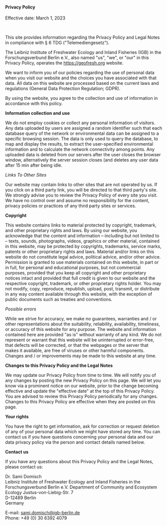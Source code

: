 #### Privacy Policy

Effective date: March 1, 2023

<br/>

This site provides information regarding the Privacy Policy and Legal Notes in compliance with § 6 TDG ("Telemediengesetz").

The Leibniz Institute of Freshwater Ecology and Inland Fisheries (IGB) in the Forschungsverbund Berlin e.V., also named "us", "we", or "our" in this Privacy Policy, operates the https://geofresh.org website.

We want to inform you of our policies regarding the use of personal data when you visit our website and the choices you have associated with that data. All data on this website are processed based on the current laws and regulations (General Data Protection Regulation; GDPR).

By using the website, you agree to the collection and use of information in accordance with this policy. 

__Information collection and use__

We do not employ cookies or collect any personal information of visitors. Any data uploaded by users are assigned a random identifier such that each database query of the network or environmental data can be assigned to a specific browsing session. The data is only used to query the database, to map and display the results, to extract the user-specified environmental information and to calculate the network connectivity among points. Any uploaded data is deleted from our servers after the user closes the browser window, alternatively the server session closes (and deletes any user data after 15 min after being idle. 

_Links To Other Sites_

Our website may contain links to other sites that are not operated by us. If you click on a third party link, you will be directed to that third party's site. We strongly advise you to review the Privacy Policy of every site you visit. We have no control over and assume no responsibility for the content, privacy policies or practices of any third party sites or services.


__Copyright__

This website contains links to material protected by copyright, trademark, and other proprietary rights and laws. By using our website, you acknowledge that the content and information – including but not limited to – texts, sounds, photographs, videos, graphics or other material, contained in this website, may be protected by copyrights, trademarks, service marks, patents or other proprietary rights and laws. Material and/or links on this website do not constitute legal advice, political advice, and/or other advice. Permission is granted to use materials contained on this website, in part or in full, for personal and educational purposes, but not commercial purposes, provided that you keep all copyright and other proprietary notices intact and provided that full credit is given to our website and the respective copyright, trademark, or other proprietary rights holder. You may not modify, copy, reproduce, republish, upload, post, transmit, or distribute in any way content available through this website, with the exception of public documents such as treaties and conventions.


_Possible errors_

While we strive for accuracy, we make no guarantees, warranties and / or other representations about the suitability, reliability, availability, timeliness, or accuracy of this website for any purpose. The website and information contained here are provided "as is" without warranty of any kind. We do not represent or warrant that this website will be uninterrupted or error-free, that defects will be corrected, or that the webpages or the server that makes it available, are free of viruses or other harmful components. Changes and / or improvements may be made to this website at any time.


__Changes to this Privacy Policy and the Legal Notes__

We may update our Privacy Policy from time to time. We will notify you of any changes by posting the new Privacy Policy on this page. We will let you know via a prominent notice on our website, prior to the change becoming effective and update the "effective date" at the top of this Privacy Policy. You are advised to review this Privacy Policy periodically for any changes. Changes to this Privacy Policy are effective when they are posted on this page.

__Your rights__

You have the right to get information, ask for correction or request deletion of any of your personal data which we might have stored any time. You can contact us if you have questions concerning your personal data and our data privacy policy via the person and contact details named below.


__Contact us__

If you have any questions about this Privacy Policy and the Legal Notes, please contact us: 

Dr. Sami Domisch  
Leibniz Institute of Freshwater Ecology and Inland Fisheries
in the Forschungsverbund Berlin e.V.
Department of Community and Ecosystem Ecology 
Justus-von-Liebig-Str. 7  
D-12489 Berlin  
Germany  

E-mail: sami.domisch@igb-berlin.de  
Phone: +49 (0) 30 6392 4079  


